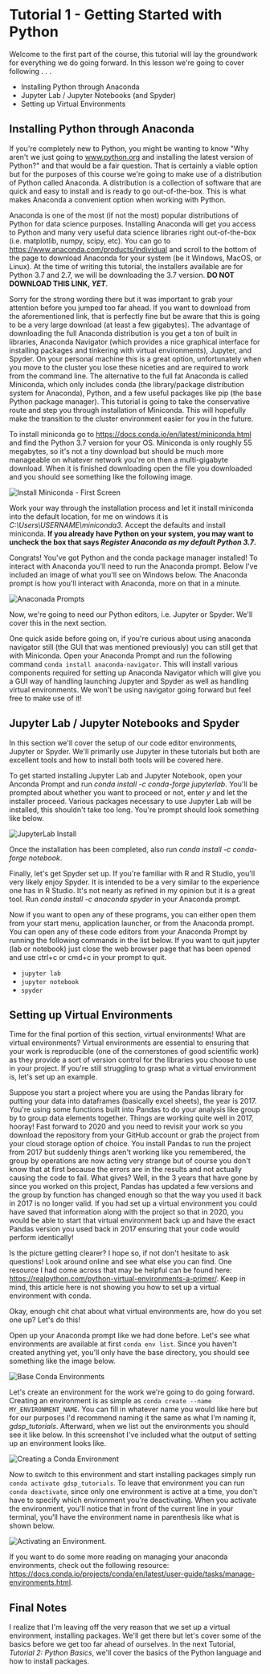 # Tutorial 1 - Getting Started with Python
Welcome to the first part of the course, this tutorial will lay the groundwork for everything we do going forward. In this lesson we're going to cover following . . .
 - Installing Python through Anaconda
 - Jupyter Lab / Jupyter Notebooks (and Spyder)
 - Setting up Virtual Environments
 

 ## Installing Python through Anaconda
 If you're completely new to Python, you might be wanting to know "Why aren't we just going to www.python.org and installing the latest version of Python?" and that would be a fair question. That is certainly a viable option but for the purposes of this course we're going to make use of a distribution of Python called Anaconda. A distribution is a collection of software that are quick and easy to install and is ready to go out-of-the-box. This is what makes Anaconda a convenient option when working with Python.

 Anaconda is one of the most (if not the most) popular distributions of Python for data science purposes. Installing Anaconda will get you access to Python and many very useful data science libraries right out-of-the-box (i.e. matplotlib, numpy, scipy, etc). You can go to https://www.anaconda.com/products/individual and scroll to the bottom of the page to download Anaconda for your system (be it Windows, MacOS, or Linux). At the time of writing this tutorial, the installers available are for Python 3.7 and 2.7, we will be downloading the 3.7 version. **DO NOT DOWNLOAD THIS LINK, *YET***. 
 
 Sorry for the strong wording there but it was important to grab your attention before you jumped too far ahead. If you want to download from the aforementioned link, that is perfectly fine but be aware that this is going to be a very large download (at least a few gigabytes). The advantage of downloading the full Anaconda distribution is you get a ton of built in libraries, Anaconda Navigator (which provides a nice graphical interface for installing packages and tinkering with virtual environments), Jupyter, and Spyder. On your personal machine this is a great option, unfortunately when you move to the cluster you lose these niceties and are required to work from the command line. The alternative to the full fat Anaconda is called Miniconda, which only includes conda (the library/package distribution system for Anaconda), Python, and a few useful packages like pip (the base Python package manager). This tutorial is going to take the conservative route and step you through installation of Miniconda. This will hopefully make the transition to the cluster environment easier for you in the future.

 To install miniconda go to https://docs.conda.io/en/latest/miniconda.html and find the Python 3.7 version for your OS. Miniconda is only roughly 55 megabytes, so it's not a tiny download but should be much more manageable on whatever network you're on then a multi-gigabyte download. When it is finished downloading open the file you downloaded and you should see something like the following image.

![Install Miniconda - First Screen](./installingMiniconda1.png)

Work your way through the installation process and let it install miniconda into the default location, for me on windows it is *C:\Users\USERNAME\miniconda3*. Accept the defaults and install miniconda. **If you already have Python on your system, you may want to uncheck the box that says *Register Anaconda as my default Python 3.7*.**

Congrats! You've got Python and the conda package manager installed! To interact with Anaconda you'll need to run the Anaconda prompt. Below I've included an image of what you'll see on Windows below. The Anaconda prompt is how you'll interact with Anaconda, more on that in a minute.

![Anaconada Prompts](./AnacondaPrompts.png)

Now, we're going to need our Python editors, i.e. Jupyter or Spyder. We'll cover this in the next section.

One quick aside before going on, if you're curious about using anaconda navigator still (the GUI that was mentioned previously) you can still get that with Miniconda. Open your Anaconda Prompt and run the following command ```conda install anaconda-navigator```. This will install various components required for setting up Anaconda Navigator which will give you a GUI way of handling launching Jupyter and Spyder as well as handling virtual environments. We won't be using navigator going forward but feel free to make use of it!

## Jupyter Lab / Jupyter Notebooks and Spyder
In this section we'll cover the setup of our code editor environments, Jupyter or Spyder. We'll primarily use Jupyter in these tutorials but both are excellent tools and how to install both tools will be covered here.

To get started installing Jupyter Lab and Jupyter Notebook, open your Anconda Prompt and run *conda install -c conda-forge jupyterlab*. You'll be prompted about whether you want to proceed or not, enter *y* and let the installer proceed. Various packages necessary to use Jupyter Lab will be installed, this shouldn't take too long. You're prompt should look something like below.

![JupyterLab Install](./InstallingJupyterLab.png)

Once the installation has been completed, also run *conda install -c conda-forge notebook*. 

Finally, let's get Spyder set up. If you're familiar with R and R Studio, you'll very likely enjoy Spyder. It is intended to be a very similar to the experience one has in R Studio. It's not nearly as refined in my opinion but it is a great tool. Run *conda install -c anaconda spyder* in your Anaconda prompt.

Now if you want to open any of these programs, you can either open them from your start menu, application launcher, or from the Anaconda prompt. You can open any of these code editors from your Anaconda Prompt by running the following commands in the list below. If you want to quit jupyter (lab or notebook) just close the web browser page that has been opened and use ctrl+c or cmd+c in your prompt to quit.

 - ```jupyter lab```
 - ```jupyter notebook```
 - ```spyder```

## Setting up Virtual Environments
Time for the final portion of this section, virtual environments! What are virtual environments? Virtual environments are essential to ensuring that your work is reproducible (one of the cornerstones of good scientific work) as they provide a sort of version control for the libraries you choose to use in your project. If you're still struggling to grasp what a virtual environment is, let's set up an example.

Suppose you start a project where you are using the Pandas library for putting your data into dataframes (basically excel sheets), the year is 2017. You're using some functions built into Pandas to do your analysis like group by to group data elements together. Things are working quite well in 2017, hooray! Fast forward to 2020 and you need to revisit your work so you download the repository from your GitHub account or grab the project from your cloud storage option of choice. You install Pandas to run the project from 2017 but suddenly things aren't working like you remembered, the group by operations are now acting very strange but of course you don't know that at first because the errors are in the results and not actually causing the code to fail. What gives? Well, in the 3 years that have gone by since you worked on this project, Pandas has updated a few versions and the group by function has changed enough so that the way you used it back in 2017 is no longer valid. If you had set up a virtual environment you could have saved that information along with the project so that in 2020, you would be able to start that virtual environment back up and have the exact Pandas version you used back in 2017 ensuring that your code would perform identically!

Is the picture getting clearer? I hope so, if not don't hesitate to ask questions! Look around online and see what else you can find. One resource I had come across that may be helpful can be found here: https://realpython.com/python-virtual-environments-a-primer/. Keep in mind, this article here is not showing you how to set up a virtual environment with conda.

Okay, enough chit chat about what virtual environments are, how do you set one up? Let's do this!

Open up your Anaconda prompt like we had done before. Let's see what environments are available at first ```conda env list```. Since you haven't created anything yet, you'll only have the base directory, you should see something like the image below.

![Base Conda Environments](./condaEnvironments_Base.png)

Let's create an environment for the work we're going to do going forward. Creating an environment is as simple as ```conda create --name MY_ENVIRONMENT_NAME```. You can fill in whatever name you would like here but for our purposes I'd recommend naming it the same as what I'm naming it, *gdsp_tutorials*. Afterward, when we list out the environments you should see it like below. In this screenshot I've included what the output of setting up an environment looks like.

![Creating a Conda Environment](./conda_SettingUpEnv.png)

Now to switch to this environment and start installing packages simply run ```conda activate gdsp_tutorials```. To leave that environment you can run ```conda deactivate```, since only one environment is active at a time, you don't have to specify which environment you're deactivating. When you activate the environment, you'll notice that in front of the current line in your terminal, you'll have the environment name in parenthesis like what is shown below.

![Activating an Environment.](./condaActivate.png)

If you want to do some more reading on managing your anaconda environments, check out the following resource: https://docs.conda.io/projects/conda/en/latest/user-guide/tasks/manage-environments.html.

## Final Notes
I realize that I'm leaving off the very reason that we set up a virtual environment, installing packages. We'll get there but let's cover some of the basics before we get too far ahead of ourselves. In the next Tutorial, *Tutorial 2: Python Basics*, we'll cover the basics of the Python language and how to install packages.
